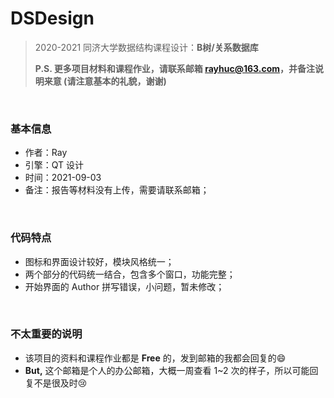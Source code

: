 # DSDesign
> 2020-2021 同济大学数据结构课程设计：**B树/关系数据库**
>
> **P.S. 更多项目材料和课程作业，请联系邮箱 rayhuc@163.com，并备注说明来意 (请注意基本的礼貌，谢谢)**

<br/>

### 基本信息

- 作者：Ray
- 引擎：QT 设计
- 时间：2021-09-03
- 备注：报告等材料没有上传，需要请联系邮箱；

<br/>

### 代码特点

- 图标和界面设计较好，模块风格统一；
- 两个部分的代码统一结合，包含多个窗口，功能完整；
- 开始界面的 Author 拼写错误，小问题，暂未修改；

<br/>

### 不太重要的说明

- 该项目的资料和课程作业都是 **Free** 的，发到邮箱的我都会回复的:smile:
- **But,** 这个邮箱是个人的办公邮箱，大概一周查看 1~2 次的样子，所以可能回复不是很及时:cry:
